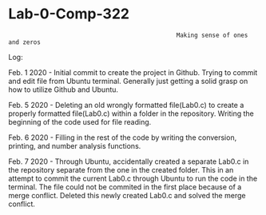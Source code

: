 # Lab-0-Comp-322
                                                   Making sense of ones and zeros

Log:

Feb. 1 2020 - Initial commit to create the project in Github. Trying to commit and edit file from Ubuntu terminal. Generally just getting a solid grasp on how to utilize Github and Ubuntu.

Feb. 5 2020 - Deleting an old wrongly formatted file(Lab0.c) to create a properly formatted file(Lab0.c) within a folder in the repository. Writing the beginning of the code used for file reading.

Feb. 6 2020 - Filling in the rest of the code by writing the conversion, printing, and number analysis functions. 

Feb. 7 2020 - Through Ubuntu, accidentally created a separate Lab0.c in the repository separate from the one in the created folder. This in an attempt to commit the current Lab0.c through Ubuntu to run the code in the terminal. The file could not be commited in the first place because of a merge conflict. Deleted this newly created Lab0.c and solved the merge conflict.  

